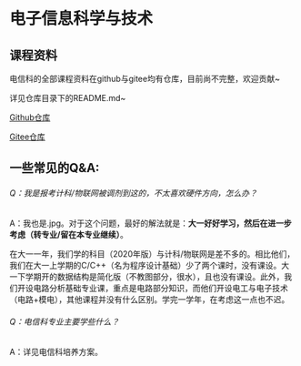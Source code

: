 # 电子信息科学与技术



## 课程资料

电信科的全部课程资料在github与gitee均有仓库，目前尚不完整，欢迎贡献~

详见仓库目录下的README.md~

[Github仓库](https://github.com/sunshineclover/HFUT-EISAT-CoursesData)

[Gitee仓库](https://gitee.com/gentlewindlion/HFUT-EISAT-CoursesData)



## 一些常见的Q&A:

###### Q：我是报考计科/物联网被调剂到这的，不太喜欢硬件方向，怎么办？

A：我也是.jpg。对于这个问题，最好的解法就是：**大一好好学习，然后在进一步考虑（转专业/留在本专业继续）**。

​		在大一一年，我们学的科目（2020年版）与计科/物联网是差不多的。相比他们，我们在大一上学期的C/C++（名为程序设计基础）少了两个课时，没有课设。大一下学期开的数据结构是简化版（不教图部分，很水），且也没有课设。此外，我们开设电路分析基础专业课，重点是电路部分知识，而他们开设电工与电子技术（电路+模电），其他课程并没有什么区别。学完一学年，在考虑这一点也不迟。



###### Q：电信科专业主要学些什么？

A：详见电信科培养方案。






